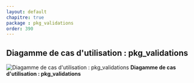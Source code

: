 ```yaml
---
layout: default
chapitre: true
package : pkg_validations
order: 390
---
```


## Diagamme de cas d'utilisation : pkg_validations

![Diagamme de cas d'utilisation : pkg_validations](/soli-lms/diagrammes/pkg_validations/uses_cases_pkg_technologies.svg)
**Diagamme de cas d'utilisation : pkg_validations**